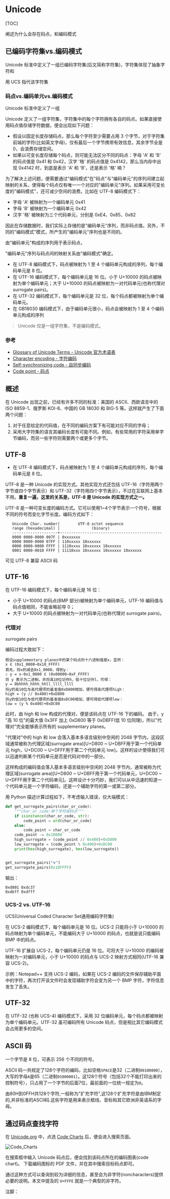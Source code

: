# Unicode

[TOC]













阐述为什么会存在码点，和编码模式

## 已编码字符集vs.编码模式

Unicode 标准中定义了一组已编码字符集(后文简称字符集)，字符集体现了抽象字符和

用 UCS 指代该字符集

### 码点vs.编码单元vs.编码模式

Unicode 标准中定义了一组

Unicode 定义了一组字符集，字符集中的每个字符拥有各自的码点。如果直接使用码点值存储字符数据，便会出现如下问题：

- 假设以固定长度存储码点，那么每个字符至少需要占用 3 个字节，对于字符集前端的字符(比如英文字母)，仅有最后一个字节携带有效信息，其余字节全是 0，会浪费存储空间。
- 如果以可变长度存储每个码点，则可能无法区分不同的码点：字母 'A' 和 'B' 的码点值是 0x41 和 0x42，汉字 '䅂' 的码点值是 0x4142，那么当内存中出现 0x4142 时，到底是表示 'A' 和 'B'，还是表示 '䅂' 喃？

为了解决上述问题，便需要通过"编码模式"在"码点"与"编码单元"的序列间建立起映射的关系，使得每个码点仅有唯一一个对应的"编码单元"序列。如果采用可变长度的"编码模式"，还可减少空间的浪费。比如在 UTF-8 编码模式下：

- 字母 'A' 被映射为一个编码单元 0x41
- 字母 'B' 被映射为一个编码单元 0x42 
- 汉字 '䅂' 被映射为三个代码单元，分别是 0xE4、0x85、0x82

因此在存储数据时，我们实际上存储的是"编码单元"序列，而非码点值。另外，不同的"编码模式"模式，所产生的"编码单元"序列也是不同的。



由"编码单元"构成的序列用于表示码点，

"编码单元"序列与码点间的映射关系由"编码模式"确定。

- 在 UTF-8 编码模式下，码点被映射为 1 至 4 个编码单元构成的序列，每个编码单元是 8 位。
- 在 UTF-16 编码模式下，每个编码单元是 16 位。小于 U+10000 的码点被映射为单个编码单元；大于 U+10000 的码点被映射为一对代码单元(也称代理对 surrogate pairs)。
- 在 UTF-32 编码模式下，每个编码单元是 32 位，每个码点都被映射为单个编码单元。
- 在 GB18030 编码模式下，由于编码单元很小，码点会被映射为 1 至 4 个编码单元构成的序列



> Unicode 仅是一组字符集，不是编码模式。

### 参考

- [Glossary of Unicode Terms - Unicode 官方术语表](https://www.unicode.org/glossary/)
- [Character encoding - 字符编码](https://en.wikipedia.org/wiki/Character_encoding)
- [Self-synchronizing code - 自同步编码](https://en.wikipedia.org/wiki/Self-synchronizing_code)
- [Code point - 码点](https://en.wikipedia.org/wiki/Code_point)

## 概述

在 Unicode 出现之前，已经有许多不同的标准：美国的 ASCII、西欧语言中的 ISO 8859-1、俄罗斯 KOI-8、中国的 GB 18030 和 BIG-5 等。这样就产生了下面两个问题：

1. 对于任意给定的代码值，在不同的编码方案下有可能对应不同的字母；
2. 采用大字符集的语言其编码长度有可能不同。例如，有些常用的字符采用单字节编码，而另一些字符则需要两个或更多个字节。













## UTF-8

- 在 UTF-8 编码模式下，码点被映射为 1 至 4 个编码单元构成的序列，每个编码单元是 8 位。


UTF-8 是一种 Unicode 的实现方式。其他实现方式还包括 UTF-16（字符用两个字节或四个字节表示）和 UTF-32（字符用四个字节表示），不过在互联网上基本不用。**重复一遍，这里的关系是，UTF-8 是 Unicode 的实现方式之一。**

UTF-8 是一种可变长度的编码方式。它可以使用1~4个字节表示一个符号，根据不同的符号而变化字节长度。编码方式如下：

```
   Unicode Char. number|        UTF-8 octet sequence
   range (hexadecimal) |              (binary)
   --------------------+---------------------------------------------
   0000 0000-0000 007F | 0xxxxxxx
   0000 0080-0000 07FF | 110xxxxx 10xxxxxx
   0000 0800-0000 FFFF | 1110xxxx 10xxxxxx 10xxxxxx
   0001 0000-0010 FFFF | 11110xxx 10xxxxxx 10xxxxxx 10xxxxxx
```

可见 UTF-8 兼容 ASCII 码



## UTF-16

在 UTF-16 编码模式下，每个编码单元是 16 位：

- 小于 U+10000 的码点(BMP 部分)被映射为单个编码单元，UTF-16 编码值与码点值相同，不能省略前导 0；
- 大于 U+10000 的码点被映射为一对代码单元(也称代理对 surrogate pairs)。

### 代理对

surrogate pairs 

编码过程大致如下：

```
假设supplementary planes中的某个码点的十六进制值是x，显然：
x ∈ (0x1_0000~0x10_FFFF)
首先，将x的减去0x1_0000，得到y：
∴ y = x-0x1_0000 ∈ (0x00000~0xF_FFFF)
将 y 表示为二进制，并将高10位记作h，低十位记作l，可得：
y = 0bhhhh_hhhh_hhll_llll_llll
将y的高10位与高代理项的基准值0xD800相加，便可得高代理项high：
high = (y // 0x400)+0xD800
将y的低10位与低代理项的基准值0xDC00相加，便可得低代理项low：
low = (y % 0x400)+0xDC00
```

此时，由 high 和 low 构成的代理对，便是该码点在 UTF-16 下的编码。
由于，y "高 10 位"的最大值 0x3FF 加上 0xD800 等于 0xDBFF(低 10 位同理)，所以"代理对"完全能够表示所有的 supplementary planes。

"代理对"中的 high 和 low 会落入基本多语言级别中空闲的 2048 字节内，这段区域通常被称为代理区域(surrogate area)[U+D800 ~ U+DBFF用于第一个代码单元 high，U+DC00 ~ U+DFFF用于第二个代码单元 low]。这样的设计使得我们可以迅速判断某个代码单元是否是代码对中的一部分。

这样构成的编码值会落入基本多语言级别中空闲的 2048 字节内，通常被称为代理区域(surrogate area)[U+D800 ~ U+DBFF用于第一个代码单元，U+DC00 ~ U+DFFF用于第二个代码单元]。这样设计十分巧妙，我们可以从中迅速的知道一个代码单元是一个字符编码，还是一个辅助字符的第一或第二部分。

用 Python 描述计算过程如下，不考虑输入错误，仅大端模式：

```python
def get_surrogate_pairs(char_or_code):
    """char_or_code:单个字符或码点"""
    if isinstance(char_or_code, str):
        code_point = ord(char_or_code)
    else:
        code_point = char_or_code
    code_point -= 0x10000
    high_surrogate = (code_point // 0x400)+0xD800
    low_surrogate = (code_point % 0x400)+0xDC00
    print(hex(high_surrogate), hex(low_surrogate))


get_surrogate_pairs("𐐷")
get_surrogate_pairs(0x10FFFF)
```

输出：

```
0xd801 0xdc37
0xdbff 0xdfff
```



### UCS-2 vs. UTF-16 

UCS(Universal Coded Character Set通用编码字符集)

在 UCS-2 编码模式下，每个编码单元是 16 位。UCS-2 只能将小于 U+10000 的码点映射为单个编码单元，不能编码大于 U+10000 的码点，也就是说只能编码 BMP 中的码点。

UTF-16 扩展自 UCS-2，每个编码单元仍是 16 位。可将大于 U+10000 的编码被映射为一对编码单元，小于 U+10000 的码点与 UCS-2 映射方式相同(UTF-16 兼容  UCS-2)。

示例：Notepad++ 支持 UCS-2 编码，如果在 UCS-2 编码的文件保存辅助平面中的字符，再次打开该文件时会发现辅助字符会变为另一个 BMP 字符，字符信息发生了丢失。

## UTF-32

在 UTF-32 (也称 UCS-4) 编码模式下，采用 32 位编码单元，每个码点都被映射为单个编码单元。UTF-32 虽可编码所有 Unicode 码点，但是相比其它编码模式会占用更多的空间。







## ASCII 码

一个字节是 8 位，可表示 256 个不同的符号。

ASCII 码一共规定了128个字符的编码，比如空格`SPACE`是32（二进制`00100000`），大写的字母`A`是65（二进制`01000001`）。这128个符号（包括32个不能打印出来的控制符号），只占用了一个字节的后面7位，最前面的一位统一规定为`0`。

由80H到0FFH共128个字符,一般称为"扩充字符",这128个扩充字符是由IBM制定的,并非标准的ASCII码.这些字符是用来表示框线、音标和其它欧洲非英语系的字母。

## 通过码点查找字符

在 [Unicode.org](https://www.unicode.org/) 中，点选 [Code Charts](https://www.unicode.org/charts/) 后，便会进入搜索页面。

![Code_Charts](Unicode.assets/Code_Charts.jpg)

在搜索框中输入 Unicode 码点后，便会找到该码点所在的编码图表(code chart)。
下载编码图标的 PDF 文件，并在其中搜索目标码点即可。

通过这种方式可以查询到较为详细的信息，甚至会为非字符(noncharacters)提供必要的说明。本文中提及的 `U+FFFE` 就是一个典型的非字符。

注脚：

[^1]: https://en.wikipedia.org/wiki/Character_encoding#Terminology



 


